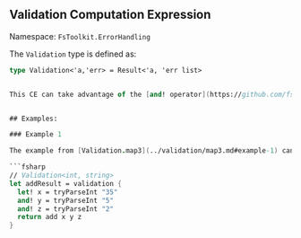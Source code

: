 ## Validation Computation Expression

Namespace: `FsToolkit.ErrorHandling`

The `Validation` type is defined as:

```fsharp
type Validation<'a,'err> = Result<'a, 'err list>


This CE can take advantage of the [and! operator](https://github.com/fsharp/fslang-suggestions/issues/579) to join multiple error results into a list.


## Examples:

### Example 1

The example from [Validation.map3](../validation/map3.md#example-1) can be solved using the `validation` computation expression as below:

```fsharp
// Validation<int, string>
let addResult = validation {
  let! x = tryParseInt "35"
  and! y = tryParseInt "5"
  and! z = tryParseInt "2"
  return add x y z
}
```

